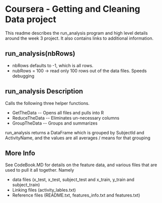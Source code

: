 Coursera - Getting and Cleaning Data project
============================================

This readme describes the run_analysis program and high level details around the week 3 project.  It also contains links to additional information. 

run_analysis(nbRows)
--------------------
- nbRows defaults to -1, which is all rows.
- nubRows = 100 -> read only 100 rows out of the data files.  Speeds debugging

run_analysis Description
-------------
Calls the following three helper functions.

- GetTheData -- Opens all files and pulls into R
- ReduceTheData -- Eliminates un-necessary columns
- GroupTheData -- Groups and summarizes

run_analysis returns a DataFrame which is grouped by SubjectId and ActivityName, and the values are all averages / means for that grouping

More Info
---------
See CodeBook.MD for details on the feature data, and various files that are used to pull it all together.  Namely

- data files (x_test, x_test, subject_test and x_train, y_train and subject_train)
- Linking files (activity_lables.txt)
- Reference files (README.txt, features_info.txt and features.txt)
